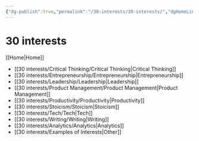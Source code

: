 ```yaml
---
{"dg-publish":true,"permalink":"/30-interests/30-interests/","dgHomeLink":true,"dgPassFrontmatter":false}
---
```


# 30 interests
[[Home|Home]]

- [[30 interests/Critical Thinking/Critical Thinking|Critical Thinking]]
- [[30 interests/Entrepreneurship/Entrepreneurship|Entrepreneurship]]
- [[30 interests/Leadership/Leadership|Leadership]]
- [[30 interests/Product Management/Product Management|Product Management]]
- [[30 interests/Productivity/Productivity|Productivity]]
- [[30 interests/Stoicism/Stoicism|Stoicism]]
- [[30 interests/Tech/Tech|Tech]]
- [[30 interests/Writing/Writing|Writing]]
- [[30 interests/Analytics/Analytics|Analytics]]
- [[30 interests/Examples of Interests|Other]]